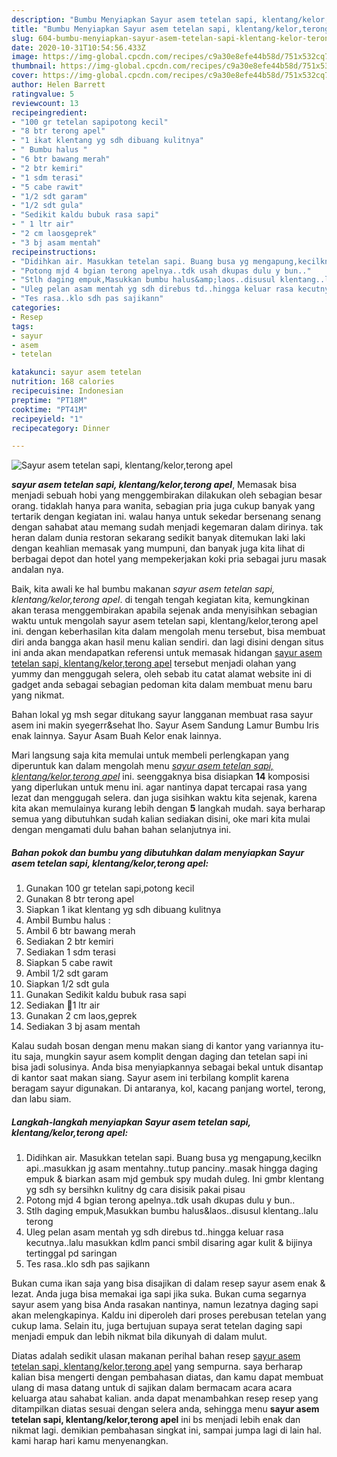 ```yaml
---
description: "Bumbu Menyiapkan Sayur asem tetelan sapi, klentang/kelor,terong apel, Bisa Manjain Lidah"
title: "Bumbu Menyiapkan Sayur asem tetelan sapi, klentang/kelor,terong apel, Bisa Manjain Lidah"
slug: 604-bumbu-menyiapkan-sayur-asem-tetelan-sapi-klentang-kelor-terong-apel-bisa-manjain-lidah
date: 2020-10-31T10:54:56.433Z
image: https://img-global.cpcdn.com/recipes/c9a30e8efe44b58d/751x532cq70/sayur-asem-tetelan-sapi-klentangkelorterong-apel-foto-resep-utama.jpg
thumbnail: https://img-global.cpcdn.com/recipes/c9a30e8efe44b58d/751x532cq70/sayur-asem-tetelan-sapi-klentangkelorterong-apel-foto-resep-utama.jpg
cover: https://img-global.cpcdn.com/recipes/c9a30e8efe44b58d/751x532cq70/sayur-asem-tetelan-sapi-klentangkelorterong-apel-foto-resep-utama.jpg
author: Helen Barrett
ratingvalue: 5
reviewcount: 13
recipeingredient:
- "100 gr tetelan sapipotong kecil"
- "8 btr terong apel"
- "1 ikat klentang yg sdh dibuang kulitnya"
- " Bumbu halus "
- "6 btr bawang merah"
- "2 btr kemiri"
- "1 sdm terasi"
- "5 cabe rawit"
- "1/2 sdt garam"
- "1/2 sdt gula"
- "Sedikit kaldu bubuk rasa sapi"
- " 1 ltr air"
- "2 cm laosgeprek"
- "3 bj asam mentah"
recipeinstructions:
- "Didihkan air. Masukkan tetelan sapi. Buang busa yg mengapung,kecilkn api..masukkan jg asam mentahny..tutup panciny..masak hingga daging empuk &amp; biarkan asam mjd gembuk spy mudah duleg. Ini gmbr klentang yg sdh sy bersihkn kulitny dg cara disisik pakai pisau"
- "Potong mjd 4 bgian terong apelnya..tdk usah dkupas dulu y bun.."
- "Stlh daging empuk,Masukkan bumbu halus&amp;laos..disusul klentang..lalu terong"
- "Uleg pelan asam mentah yg sdh direbus td..hingga keluar rasa kecutnya..lalu masukkan kdlm panci smbil disaring agar kulit &amp; bijinya tertinggal pd saringan"
- "Tes rasa..klo sdh pas sajikann"
categories:
- Resep
tags:
- sayur
- asem
- tetelan

katakunci: sayur asem tetelan 
nutrition: 168 calories
recipecuisine: Indonesian
preptime: "PT18M"
cooktime: "PT41M"
recipeyield: "1"
recipecategory: Dinner

---
```



![Sayur asem tetelan sapi, klentang/kelor,terong apel](https://img-global.cpcdn.com/recipes/c9a30e8efe44b58d/751x532cq70/sayur-asem-tetelan-sapi-klentangkelorterong-apel-foto-resep-utama.jpg)

<b><i>sayur asem tetelan sapi, klentang/kelor,terong apel</i></b>, Memasak bisa menjadi sebuah hobi yang menggembirakan dilakukan oleh sebagian besar orang. tidaklah hanya para wanita, sebagian pria juga cukup banyak yang tertarik dengan kegiatan ini. walau hanya untuk sekedar bersenang senang dengan sahabat atau memang sudah menjadi kegemaran dalam dirinya. tak heran dalam dunia restoran sekarang sedikit banyak ditemukan laki laki dengan keahlian memasak yang mumpuni, dan banyak juga kita lihat di berbagai depot dan hotel yang mempekerjakan koki pria sebagai juru masak andalan nya.

Baik, kita awali ke hal bumbu makanan <i>sayur asem tetelan sapi, klentang/kelor,terong apel</i>. di tengah tengah kegiatan kita, kemungkinan akan terasa menggembirakan apabila sejenak anda menyisihkan sebagian waktu untuk mengolah sayur asem tetelan sapi, klentang/kelor,terong apel ini. dengan keberhasilan kita dalam mengolah menu tersebut, bisa membuat diri anda bangga akan hasil menu kalian sendiri. dan lagi disini dengan situs ini anda akan mendapatkan referensi untuk memasak hidangan <u>sayur asem tetelan sapi, klentang/kelor,terong apel</u> tersebut menjadi olahan yang yummy dan menggugah selera, oleh sebab itu catat alamat website ini di gadget anda sebagai sebagian pedoman kita dalam membuat menu baru yang nikmat.

Bahan lokal yg msh segar ditukang sayur langganan membuat rasa sayur asem ini makin syegerr&amp;sehat lho. Sayur Asem Sandung Lamur Bumbu Iris enak lainnya. Sayur Asam Buah Kelor enak lainnya.


Mari langsung saja kita memulai untuk membeli perlengkapan yang diperuntuk kan dalam mengolah menu <u><i>sayur asem tetelan sapi, klentang/kelor,terong apel</i></u> ini. seenggaknya bisa disiapkan <b>14</b> komposisi yang diperlukan untuk menu ini. agar nantinya dapat tercapai rasa yang lezat dan menggugah selera. dan juga sisihkan waktu kita sejenak, karena kita akan memulainya kurang lebih dengan <b>5</b> langkah mudah. saya berharap semua yang dibutuhkan sudah kalian sediakan disini, oke mari kita mulai dengan mengamati dulu bahan bahan selanjutnya ini.

<!--inarticleads1-->

##### Bahan pokok dan bumbu yang dibutuhkan dalam menyiapkan Sayur asem tetelan sapi, klentang/kelor,terong apel:

1. Gunakan 100 gr tetelan sapi,potong kecil
1. Gunakan 8 btr terong apel
1. Siapkan 1 ikat klentang yg sdh dibuang kulitnya
1. Ambil  Bumbu halus :
1. Ambil 6 btr bawang merah
1. Sediakan 2 btr kemiri
1. Sediakan 1 sdm terasi
1. Siapkan 5 cabe rawit
1. Ambil 1/2 sdt garam
1. Siapkan 1/2 sdt gula
1. Gunakan Sedikit kaldu bubuk rasa sapi
1. Sediakan  🍆1 ltr air
1. Gunakan 2 cm laos,geprek
1. Sediakan 3 bj asam mentah


Kalau sudah bosan dengan menu makan siang di kantor yang variannya itu-itu saja, mungkin sayur asem komplit dengan daging dan tetelan sapi ini bisa jadi solusinya. Anda bisa menyiapkannya sebagai bekal untuk disantap di kantor saat makan siang. Sayur asem ini terbilang komplit karena beragam sayur digunakan. Di antaranya, kol, kacang panjang wortel, terong, dan labu siam. 

<!--inarticleads2-->

##### Langkah-langkah menyiapkan Sayur asem tetelan sapi, klentang/kelor,terong apel:

1. Didihkan air. Masukkan tetelan sapi. Buang busa yg mengapung,kecilkn api..masukkan jg asam mentahny..tutup panciny..masak hingga daging empuk &amp; biarkan asam mjd gembuk spy mudah duleg. Ini gmbr klentang yg sdh sy bersihkn kulitny dg cara disisik pakai pisau
1. Potong mjd 4 bgian terong apelnya..tdk usah dkupas dulu y bun..
1. Stlh daging empuk,Masukkan bumbu halus&amp;laos..disusul klentang..lalu terong
1. Uleg pelan asam mentah yg sdh direbus td..hingga keluar rasa kecutnya..lalu masukkan kdlm panci smbil disaring agar kulit &amp; bijinya tertinggal pd saringan
1. Tes rasa..klo sdh pas sajikann


Bukan cuma ikan saja yang bisa disajikan di dalam resep sayur asem enak &amp; lezat. Anda juga bisa memakai iga sapi jika suka. Bukan cuma segarnya sayur asem yang bisa Anda rasakan nantinya, namun lezatnya daging sapi akan melengkapinya. Kaldu ini diperoleh dari proses perebusan tetelan yang cukup lama. Selain itu, juga bertujuan supaya serat tetelan daging sapi menjadi empuk dan lebih nikmat bila dikunyah di dalam mulut. 

Diatas adalah sedikit ulasan makanan perihal bahan resep <u>sayur asem tetelan sapi, klentang/kelor,terong apel</u> yang sempurna. saya berharap kalian bisa mengerti dengan pembahasan diatas, dan kamu dapat membuat ulang di masa datang untuk di sajikan dalam bermacam acara acara keluarga atau sahabat kalian. anda dapat menambahkan resep resep yang ditampilkan diatas sesuai dengan selera anda, sehingga menu <b>sayur asem tetelan sapi, klentang/kelor,terong apel</b> ini bs menjadi lebih enak dan nikmat lagi. demikian pembahasan singkat ini, sampai jumpa lagi di lain hal. kami harap hari kamu menyenangkan.
